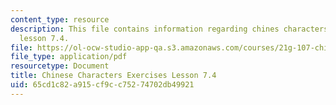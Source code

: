 ```yaml
---
content_type: resource
description: This file contains information regarding chines characters exercises
  lesson 7.4.
file: https://ol-ocw-studio-app-qa.s3.amazonaws.com/courses/21g-107-chinese-i-streamlined-fall-2014/65cd1c82a915cf9cc75274702db49921_MIT21G_107F14_L7_st4_7.4.pdf
file_type: application/pdf
resourcetype: Document
title: Chinese Characters Exercises Lesson 7.4
uid: 65cd1c82-a915-cf9c-c752-74702db49921
---
```

